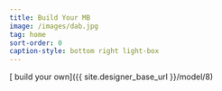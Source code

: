 ```yaml
---
title: Build Your MB
image: /images/dab.jpg
tag: home
sort-order: 0
caption-style: bottom right light-box
---
```

[ build your own]({{ site.designer_base_url }}/model/8)
